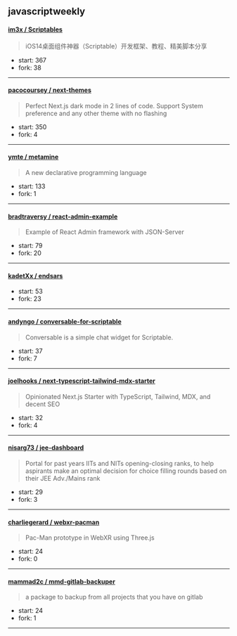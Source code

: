 ## javascriptweekly

#### [im3x / Scriptables](https://github.com/im3x/Scriptables)

> iOS14桌面组件神器（Scriptable）开发框架、教程、精美脚本分享

+ start: 367
+ fork: 38

----


#### [pacocoursey / next-themes](https://github.com/pacocoursey/next-themes)

> Perfect Next.js dark mode in 2 lines of code. Support System preference and any other theme with no flashing

+ start: 350
+ fork: 4

----


#### [ymte / metamine](https://github.com/ymte/metamine)

> A new declarative programming language

+ start: 133
+ fork: 1

----


#### [bradtraversy / react-admin-example](https://github.com/bradtraversy/react-admin-example)

> Example of React Admin framework with JSON-Server

+ start: 79
+ fork: 20

----


#### [kadetXx / endsars](https://github.com/kadetXx/endsars)

> 

+ start: 53
+ fork: 23

----


#### [andyngo / conversable-for-scriptable](https://github.com/andyngo/conversable-for-scriptable)

> Conversable is a simple chat widget for Scriptable.

+ start: 37
+ fork: 7

----


#### [joelhooks / next-typescript-tailwind-mdx-starter](https://github.com/joelhooks/next-typescript-tailwind-mdx-starter)

> Opinionated Next.js Starter with TypeScript, Tailwind, MDX, and decent SEO

+ start: 32
+ fork: 4

----


#### [nisarg73 / jee-dashboard](https://github.com/nisarg73/jee-dashboard)

> Portal for past years IITs and NITs opening-closing ranks, to help aspirants make an optimal decision for choice filling rounds based on their JEE Adv./Mains rank

+ start: 29
+ fork: 3

----


#### [charliegerard / webxr-pacman](https://github.com/charliegerard/webxr-pacman)

> Pac-Man prototype in WebXR using Three.js

+ start: 24
+ fork: 0

----


#### [mammad2c / mmd-gitlab-backuper](https://github.com/mammad2c/mmd-gitlab-backuper)

> a package to backup from all projects that you have on gitlab

+ start: 24
+ fork: 1

----

